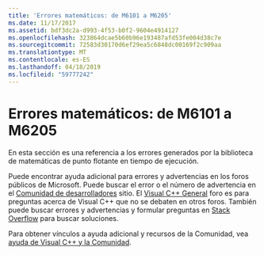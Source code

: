 ```yaml
---
title: 'Errores matemáticos: de M6101 a M6205'
ms.date: 11/17/2017
ms.assetid: bdf3dc2a-d993-4f53-b0f2-9604e4914127
ms.openlocfilehash: 323864dcae5b60b96e193487afd53fe004d38c7e
ms.sourcegitcommit: 72583d30170d6ef29ea5c6848dc00169f2c909aa
ms.translationtype: MT
ms.contentlocale: es-ES
ms.lasthandoff: 04/18/2019
ms.locfileid: "59777242"
---
```

# <a name="math-errors-m6101-through-m6205"></a>Errores matemáticos: de M6101 a M6205

En esta sección es una referencia a los errores generados por la biblioteca de matemáticas de punto flotante en tiempo de ejecución.

Puede encontrar ayuda adicional para errores y advertencias en los foros públicos de Microsoft. Puede buscar el error o el número de advertencia en el [Comunidad de desarrolladores](https://developercommunity.visualstudio.com) sitio. El [Visual C++ General](https://social.msdn.microsoft.com/Forums/vstudio/home?forum=vcgeneral) foro es para preguntas acerca de Visual C++ que no se debaten en otros foros. También puede buscar errores y advertencias y formular preguntas en [Stack Overflow](http://stackoverflow.com/) para buscar soluciones.

Para obtener vínculos a ayuda adicional y recursos de la Comunidad, vea [ayuda de Visual C++ y la Comunidad](../../overview/visual-cpp-help-and-community.md).